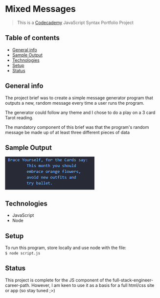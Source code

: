 # Mixed Messages
>This is a [Codecademy](https://www.codecademy.com/) JavaScript Syntax Portfolio Project

## Table of contents
* [General info](#general-info)
* [Sample Output](#sample-output)
* [Technologies](#technologies)
* [Setup](#setup)
* [Status](#status)

## General info
The project brief was to create a simple message generator program that outputs a new, random message every time a user runs the program.

The generator could follow any theme and I chose to do a play on a 3 card Tarot reading.

The mandatory component of this brief was that the program's random message be made up of at least three different pieces of data

## Sample Output
![Image of samplemsg](https://github.com/CodingSimz/MixedMsgs/blob/main/samplemsg.png)

## Technologies
- JavaScript
- Node

## Setup
To run this program, store locally and use node with the file:\
`$ node script.js`

## Status
This project is complete for the JS component of the full-stack-engineer-career-path. However, I am keen to use it as a basis for a full html/css site or app (so stay tuned ;>)
